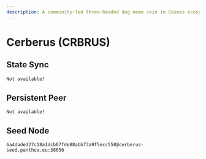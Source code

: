 ```yaml
---
description: A community-led three-headed dog meme coin in Cosmos ecosystem.
---
```


# Cerberus (CRBRUS)

## State Sync

```bash
Not available!
```

## Persistent Peer

```url
Not available!
```

## Seed Node

```url
6a4daded27c18a1dcb07fde88abb73a9f5ecc558@cerberus-seed.panthea.eu:38656
```
